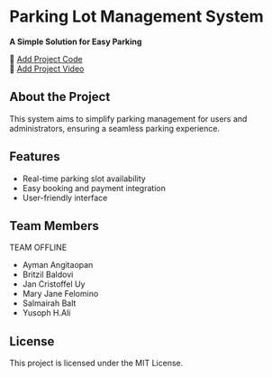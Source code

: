 # Parking Lot Management System
**A Simple Solution for Easy Parking**

🔴 [Add Project Code](https://www.figma.com/proto/4CFaVDQmz7mtF5TuYlWDhF/ParkTracer?node-id=155-27037&p=f&t=inrXsAhdZRvjvyO9-1&scaling=min-zoom&content-scaling=fixed&page-id=155%3A269&starting-point-node-id=155%3A27037) 
<br>
🔴 [Add Project Video](https://drive.google.com/drive/folders/1cea5W6CORMAYmarJwxWqCUcIijC1ecND?usp=drive_link)

## About the Project
This system aims to simplify parking management for users and administrators, ensuring a seamless parking experience.

## Features
- Real-time parking slot availability
- Easy booking and payment integration
- User-friendly interface

## Team Members
  TEAM OFFLINE
- Ayman Angitaopan
- Britzil Baldovi
- Jan Cristoffel Uy
- Mary Jane Felomino
- Salmairah Balt
- Yusoph H.Ali

## License
This project is licensed under the MIT License.
